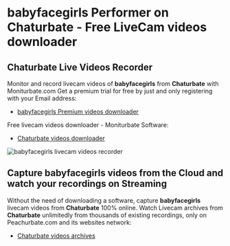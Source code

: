 # babyfacegirls Performer on Chaturbate - Free LiveCam videos downloader

## Chaturbate Live Videos Recorder

Monitor and record livecam videos of **babyfacegirls** from **Chaturbate** with Moniturbate.com
Get a premium trial for free by just and only registering with your Email address:
* [babyfacegirls Premium videos downloader](https://moniturbate.com/request-demo-licence-key.html)

Free livecam videos downloader - Moniturbate Software:
* [Chaturbate videos downloader](https://moniturbate.com/moniturbate-download-software.html)

![babyfacegirls livecam videos recorder](https://peachurnet.com/templates/moniturbate-software.png)


## Capture babyfacegirls videos from the Cloud and watch your recordings on Streaming

Without the need of downloading a software, capture **babyfacegirls** livecam videos from **Chaturbate** 100% online.
Watch Livecam archives from **Chaturbate** unlimitedly from thousands of existing recordings, only on Peachurbate.com and its websites network:
* [Chaturbate videos archives](https://peachurnet.com/)